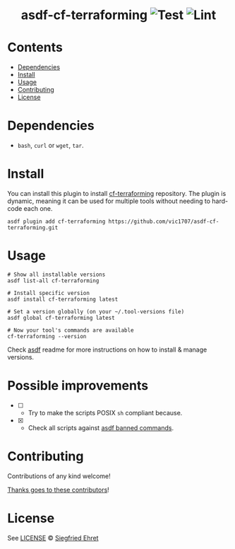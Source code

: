 <div align="center">

# asdf-cf-terraforming ![Test](https://github.com/vic1707/asdf-cf-terraforming/workflows/Test/badge.svg) ![Lint](https://github.com/vic1707/asdf-cf-terraforming/workflows/Lint/badge.svg)

</div>

# Contents

-   [Dependencies](#dependencies)
-   [Install](#install)
-   [Usage](#usage)
-   [Contributing](#contributing)
-   [License](#license)

# Dependencies

-   `bash`, `curl` or `wget`, `tar`.

# Install

You can install this plugin to install [cf-terraforming](https://github.com/cloudflare/cf-terraforming) repository.
The plugin is dynamic, meaning it can be used for multiple tools without needing to hard-code each one.

```shell
asdf plugin add cf-terraforming https://github.com/vic1707/asdf-cf-terraforming.git
```

# Usage

```shell
# Show all installable versions
asdf list-all cf-terraforming

# Install specific version
asdf install cf-terraforming latest

# Set a version globally (on your ~/.tool-versions file)
asdf global cf-terraforming latest

# Now your tool's commands are available
cf-terraforming --version
```

Check [asdf](https://github.com/asdf-vm/asdf) readme for more instructions on how to
install & manage versions.

# Possible improvements

-   [ ] -   Try to make the scripts POSIX `sh` compliant because.
-   [x] -   Check all scripts against [asdf banned commands](https://github.com/asdf-vm/asdf/blob/master/test/banned_commands.bats).

# Contributing

Contributions of any kind welcome!

[Thanks goes to these contributors](https://github.com/vic1707/asdf-cf-terraforming/graphs/contributors)!

# License

See [LICENSE](LICENSE) © [Siegfried Ehret](https://github.com/SiegfriedEhret/)

